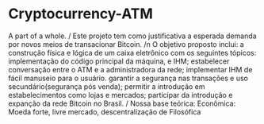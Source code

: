 # Cryptocurrency-ATM
A part of a whole.
/
Este projeto tem como justificativa a esperada demanda por novos meios de transacionar Bitcoin.
/n
O objetivo proposto inclui:
a construção física e lógica de um caixa eletrônico com os seguintes tópicos:
implementação do código principal da máquina, e IHM;
estabelecer conversação entre o ATM e a administradora da rede;
implementar IHM de fácil manuseio para o usuário.
garantir a segurança nas transações e uso secundário(segurança pós venda);
permitir a introdução em estabelecimentos como lojas e mercados;
participar da introdução e expanção da rede Bitcoin no Brasil.
/
Nossa base teórica:
Econômica:
Moeda forte, livre mercado, descentralização de 
Filosófica

